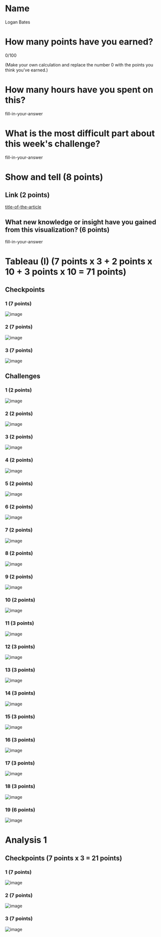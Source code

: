 # Name

Logan Bates

# How many points have you earned?

0/100

(Make your own calculation and replace the number 0 with the points you think you've earned.)

# How many hours have you spent on this?

fill-in-your-answer

# What is the most difficult part about this week's challenge?

fill-in-your-answer

# Show and tell (8 points)

## Link (2 points)

[title-of-the-article](http://link-to-an-interesting-visualization-involving-a-map)

## What new knowledge or insight have you gained from this visualization? (6 points)

fill-in-your-answer

# Tableau (I) (7 points x 3 + 2 points x 10 + 3 points x 10 = 71 points)

## Checkpoints

### 1 (7 points)

![image](checkpoint1.png?raw=true)

### 2 (7 points)

![image](checkpoint2.png?raw=true)

### 3 (7 points)

![image](checkpoint3.png?raw=true)

## Challenges

### 1 (2 points)

![image](challenge1.png?raw=true)

### 2 (2 points)

![image](challenge2.png?raw=true)

### 3 (2 points)

![image](challenge3.png?raw=true)

### 4 (2 points)

![image](challenge4.png?raw=true)

### 5 (2 points)

![image](challenge5.png?raw=true)

### 6 (2 points)

![image](challenge6.png?raw=true)

### 7 (2 points)

![image](challenge7.png?raw=true)

### 8 (2 points)

![image](challenge8.png?raw=true)

### 9 (2 points)

![image](challenge9.png?raw=true)

### 10 (2 points)

![image](challenge10.png?raw=true)

### 11 (3 points)

![image](challenge11.png?raw=true)

### 12 (3 points)

![image](challenge12.png?raw=true)

### 13 (3 points)

![image](challenge13.png?raw=true)

### 14 (3 points)

![image](challenge14.png?raw=true)

### 15 (3 points)

![image](challenge15.png?raw=true)

### 16 (3 points)

![image](challenge16.png?raw=true)

### 17 (3 points)

![image](challenge17.png?raw=true)

### 18 (3 points)

![image](challenge18.png?raw=true)

### 19 (6 points)

![image](challenge19.png?raw=true)



# Analysis 1

## Checkpoints (7 points x 3 = 21 points)

### 1 (7 points)

![image](image.png?raw=true)

### 2 (7 points)

![image](image.png?raw=true)

### 3 (7 points)

![image](image.png?raw=true)
